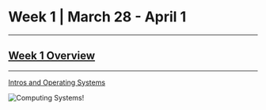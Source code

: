# Week 1 | March 28 - April 1
---
## [Week 1 Overview](https://seattleu.instructure.com/courses/1602598/pages/week-1-synopsis)
---

[Intros and Operating Systems](lect1.md) <br>

![Computing Systems!](https://www.moviesonline.ca/wp-content/uploads/2021/09/Top-10-Best-Operating-Systems-for-Laptops-and-Computers-4.jpg)
